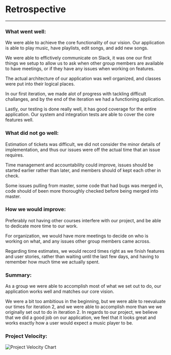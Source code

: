# Retrospective
---
### What went well:
We were able to achieve the core functionality of our vision. Our application is able to play music, have playlists, edit songs, and add new songs.

We were able to effictively communicate on Slack, it was one our first things we setup to allow us to ask when other group members are available to have meetings, or if they have any issues when working on features.

The actual architecture of our application was well organized, and classes were put into their logical places.

In our first iteration, we made alot of progress with tackling difficult challanges, and by the end of the iteration we had a functioning application.

Lastly, our testing is done really well, it has good coverage for the entire application. Our system and integration tests are able to cover the core features well.

### What did not go well:
Estimation of tickets was difficult, we did not consider the minor details of implementation, and thus our issues were off the actual time that an issue requires.

Time management and accountability could improve, issues should be started earlier rather than later, and members should of kept each other in check.

Some issues pulling from master, some code that had bugs was merged in, code should of been more thoroughly checked before being merged into master.

### How we would improve:
Preferably not having other courses interfere with our project, and be able to dedicate more time to our work.

For organization, we would have more meetings to decide on who is working on what, and any issues other group members came across.

Regarding time estimates, we would record times right as we finish features and user stories, rather than waiting until the last few days, and having to remember how much time we actually spent.

### Summary:
As a group we were able to accomplish most of what we set out to do, our application works well and matches our core vision.

We were a bit too ambitious in the beginning, but we were able to reevaluate our times for iteration 2, and we were able to accomplish more than we we originally set out to do in iteration 2. In regards to our project, we believe that we did a good job on our application, we feel that it looks great and works exactly how a user would expect a music player to be.

### Project Velocity:
![Project Velocity Chart](https://i.imgur.com/ZeTuLBx.png)  
